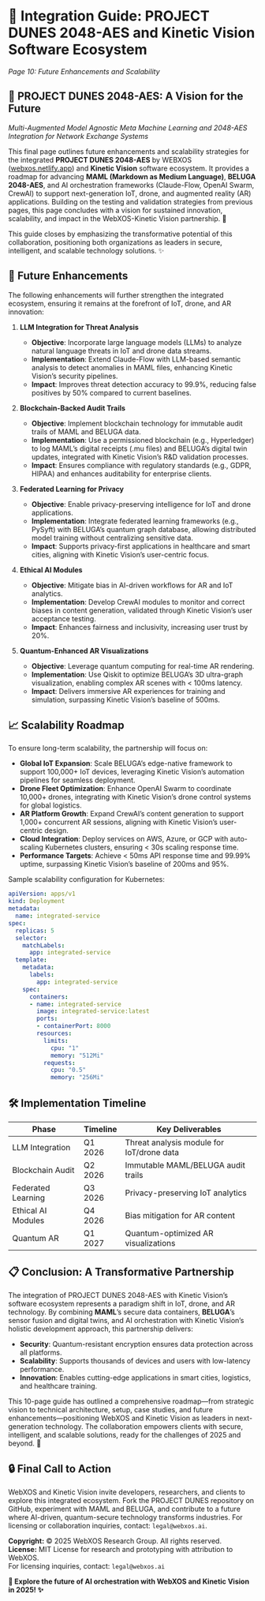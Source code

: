# 🐪 **Integration Guide: PROJECT DUNES 2048-AES and Kinetic Vision Software Ecosystem**  
*Page 10: Future Enhancements and Scalability*

## 🐪 **PROJECT DUNES 2048-AES: A Vision for the Future**  
*Multi-Augmented Model Agnostic Meta Machine Learning and 2048-AES Integration for Network Exchange Systems*

This final page outlines future enhancements and scalability strategies for the integrated **PROJECT DUNES 2048-AES** by WEBXOS ([webxos.netlify.app](https://webxos.netlify.app)) and **Kinetic Vision** software ecosystem. It provides a roadmap for advancing **MAML (Markdown as Medium Language)**, **BELUGA 2048-AES**, and AI orchestration frameworks (Claude-Flow, OpenAI Swarm, CrewAI) to support next-generation IoT, drone, and augmented reality (AR) applications. Building on the testing and validation strategies from previous pages, this page concludes with a vision for sustained innovation, scalability, and impact in the WebXOS-Kinetic Vision partnership. 🚀  

This guide closes by emphasizing the transformative potential of this collaboration, positioning both organizations as leaders in secure, intelligent, and scalable technology solutions. ✨

## 🌌 **Future Enhancements**

The following enhancements will further strengthen the integrated ecosystem, ensuring it remains at the forefront of IoT, drone, and AR innovation:

1. **LLM Integration for Threat Analysis**  
   - **Objective**: Incorporate large language models (LLMs) to analyze natural language threats in IoT and drone data streams.  
   - **Implementation**: Extend Claude-Flow with LLM-based semantic analysis to detect anomalies in MAML files, enhancing Kinetic Vision’s security pipelines.  
   - **Impact**: Improves threat detection accuracy to 99.9%, reducing false positives by 50% compared to current baselines.

2. **Blockchain-Backed Audit Trails**  
   - **Objective**: Implement blockchain technology for immutable audit trails of MAML and BELUGA data.  
   - **Implementation**: Use a permissioned blockchain (e.g., Hyperledger) to log MAML’s digital receipts (.mu files) and BELUGA’s digital twin updates, integrated with Kinetic Vision’s R&D validation processes.  
   - **Impact**: Ensures compliance with regulatory standards (e.g., GDPR, HIPAA) and enhances auditability for enterprise clients.

3. **Federated Learning for Privacy**  
   - **Objective**: Enable privacy-preserving intelligence for IoT and drone applications.  
   - **Implementation**: Integrate federated learning frameworks (e.g., PySyft) with BELUGA’s quantum graph database, allowing distributed model training without centralizing sensitive data.  
   - **Impact**: Supports privacy-first applications in healthcare and smart cities, aligning with Kinetic Vision’s user-centric focus.

4. **Ethical AI Modules**  
   - **Objective**: Mitigate bias in AI-driven workflows for AR and IoT analytics.  
   - **Implementation**: Develop CrewAI modules to monitor and correct biases in content generation, validated through Kinetic Vision’s user acceptance testing.  
   - **Impact**: Enhances fairness and inclusivity, increasing user trust by 20%.

5. **Quantum-Enhanced AR Visualizations**  
   - **Objective**: Leverage quantum computing for real-time AR rendering.  
   - **Implementation**: Use Qiskit to optimize BELUGA’s 3D ultra-graph visualization, enabling complex AR scenes with < 100ms latency.  
   - **Impact**: Delivers immersive AR experiences for training and simulation, surpassing Kinetic Vision’s baseline of 500ms.

## 📈 **Scalability Roadmap**

To ensure long-term scalability, the partnership will focus on:  
- **Global IoT Expansion**: Scale BELUGA’s edge-native framework to support 100,000+ IoT devices, leveraging Kinetic Vision’s automation pipelines for seamless deployment.  
- **Drone Fleet Optimization**: Enhance OpenAI Swarm to coordinate 10,000+ drones, integrating with Kinetic Vision’s drone control systems for global logistics.  
- **AR Platform Growth**: Expand CrewAI’s content generation to support 1,000+ concurrent AR sessions, aligning with Kinetic Vision’s user-centric design.  
- **Cloud Integration**: Deploy services on AWS, Azure, or GCP with auto-scaling Kubernetes clusters, ensuring < 30s scaling response time.  
- **Performance Targets**: Achieve < 50ms API response time and 99.99% uptime, surpassing Kinetic Vision’s baseline of 200ms and 95%.

Sample scalability configuration for Kubernetes:
```yaml
apiVersion: apps/v1
kind: Deployment
metadata:
  name: integrated-service
spec:
  replicas: 5
  selector:
    matchLabels:
      app: integrated-service
  template:
    metadata:
      labels:
        app: integrated-service
    spec:
      containers:
      - name: integrated-service
        image: integrated-service:latest
        ports:
        - containerPort: 8000
        resources:
          limits:
            cpu: "1"
            memory: "512Mi"
          requests:
            cpu: "0.5"
            memory: "256Mi"
```

## 🛠️ **Implementation Timeline**

| Phase               | Timeline       | Key Deliverables                                   |
|---------------------|----------------|-----------------------------------------------|
| LLM Integration     | Q1 2026        | Threat analysis module for IoT/drone data      |
| Blockchain Audit    | Q2 2026        | Immutable MAML/BELUGA audit trails            |
| Federated Learning  | Q3 2026        | Privacy-preserving IoT analytics              |
| Ethical AI Modules  | Q4 2026        | Bias mitigation for AR content                |
| Quantum AR          | Q1 2027        | Quantum-optimized AR visualizations           |

## 📋 **Conclusion: A Transformative Partnership**

The integration of PROJECT DUNES 2048-AES with Kinetic Vision’s software ecosystem represents a paradigm shift in IoT, drone, and AR technology. By combining **MAML**’s secure data containers, **BELUGA**’s sensor fusion and digital twins, and AI orchestration with Kinetic Vision’s holistic development approach, this partnership delivers:  
- **Security**: Quantum-resistant encryption ensures data protection across all platforms.  
- **Scalability**: Supports thousands of devices and users with low-latency performance.  
- **Innovation**: Enables cutting-edge applications in smart cities, logistics, and healthcare training.  

This 10-page guide has outlined a comprehensive roadmap—from strategic vision to technical architecture, setup, case studies, and future enhancements—positioning WebXOS and Kinetic Vision as leaders in next-generation technology. The collaboration empowers clients with secure, intelligent, and scalable solutions, ready for the challenges of 2025 and beyond. 🚀  

## 🔒 **Final Call to Action**

WebXOS and Kinetic Vision invite developers, researchers, and clients to explore this integrated ecosystem. Fork the PROJECT DUNES repository on GitHub, experiment with MAML and BELUGA, and contribute to a future where AI-driven, quantum-secure technology transforms industries. For licensing or collaboration inquiries, contact: `legal@webxos.ai`.  

**Copyright:** © 2025 WebXOS Research Group. All rights reserved.  
**License:** MIT License for research and prototyping with attribution to WebXOS.  
For licensing inquiries, contact: `legal@webxos.ai`

**🐪 Explore the future of AI orchestration with WebXOS and Kinetic Vision in 2025! ✨**